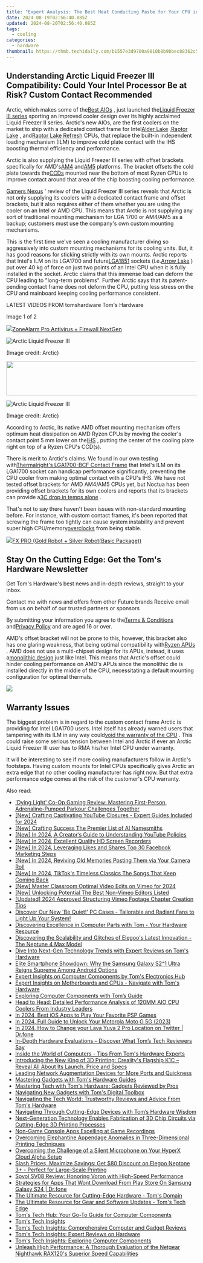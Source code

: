 ```yaml
---
title: "Expert Analysis: The Best Heat Conducting Paste for Your CPU in 202E – Results From Our Latest Comparative Study"
date: 2024-08-19T02:56:40.085Z
updated: 2024-08-20T02:56:40.085Z
tags:
  - cooling
categories:
  - hardware
thumbnail: https://thmb.techidaily.com/b1557e3d9700a9810b8b9bbec88362c53ba5a3f98f5f309c7652fc768db4746d.jpg
---
```


## Understanding Arctic Liquid Freezer III Compatibility: Could Your Intel Processor Be at Risk? Custom Contact Recommended

Arctic, which makes some of the[Best AIOs](https://www.tomshardware.com/best-picks/best-aio-coolers) , just launched the[Liquid Freezer III series](https://www.arctic.de/us/Liquid-Freezer-III-Series) sporting an improved cooler design over its highly acclaimed Liquid Freezer II series. Arctic's new AIOs, are the first coolers on the market to ship with a dedicated contact frame for Intel[Alder Lake](https://www.tomshardware.com/reviews/intel-core-i9-12900k-and-core-i5-12600k-review-retaking-the-gaming-crown) ,[Raptor Lake](https://www.tomshardware.com/reviews/intel-core-i9-13900k-i5-13600k-cpu-review) , and[Raptor Lake Refresh](https://www.tomshardware.com/news/intel-core-i9-14900k-cpu-review) CPUs, that replace the built-in independent loading mechanism (ILM) to improve cold plate contact with the IHS boosting thermal efficiency and performance.

 Arctic is also supplying the Liquid Freezer III series with offset brackets specifically for AMD's[AM4](https://www.tomshardware.com/best-picks/best-amd-b550-motherboards) and[AM5](https://www.tomshardware.com/features/x670-motherboard-overview) platforms. The bracket offsets the cold plate towards the[CCDs](https://www.tomshardware.com/news/amd-recycles-dual-chiplet-ryzen-7000-as-ryzen-5-7600x-cpus) mounted near the bottom of most Ryzen CPUs to improve contact around that area of the chip boosting cooling performance.

[Gamers Nexus](https://www.youtube.com/watch?v=zfffNRTOZCc) ' review of the Liquid Freezer III series reveals that Arctic is not only supplying its coolers with a dedicated contact frame and offset brackets, but it also requires either of them whether you are using the cooler on an Intel or AMD CPU. This means that Arctic is not supplying any sort of traditional mounting mechanism for LGA 1700 or AM4/AM5 as a backup; customers must use the company's own custom mounting mechanisms.

 This is the first time we've seen a cooling manufacturer diving so aggressively into custom mounting mechanisms for its cooling units. But, it has good reasons for sticking strictly with its own mounts. Arctic reports that Intel's ILM on its LGA1700 and future[LGA1851](https://www.tomshardware.com/news/intel-lga1851-socket-for-future-arrow-lake-cpus-detailed) sockets (i.e.[Arrow Lake](https://www.tomshardware.com/pc-components/cpus/intel-announces-arrow-lake-and-lunar-lake-will-arrive-in-2024-with-3-times-more-gpu-and-ai-acceleration-performance) ) put over 40 kg of force on just two points of an Intel CPU when it is fully installed in the socket. Arctic claims that this immense load can deform the CPU leading to "long-term problems". Further Arctic says that its patent-pending contact frame does not deform the CPU, putting less stress on the CPU and mainboard keeping cooling performance consistent.

 LATEST VIDEOS FROM tomshardware Tom's Hardware

 Image 1 of 2

<!-- affiliate ads begin -->
<a href="https://estore.zonealarm.com/order/checkout.php?PRODS=38658749&QTY=1&AFFILIATE=108875&CART=1"><img src="https://sc1.checkpoint.com/sc1/za/images/boxes/pa_500.png" border="0">ZoneAlarm Pro Antivirus + Firewall NextGen</a>
<!-- affiliate ads end -->
![Arctic Liquid Freezer III](https://vanilla.futurecdn.net/cyclingnews/media/img/missing-image.svg)

 (Image credit: Arctic)

<!-- affiliate ads begin -->
<a href="https://natural-cycles.sjv.io/c/5597632/2072200/17885" target="_top" id="2072200"><img src="//a.impactradius-go.com/display-ad/17885-2072200" border="0" alt="" width="728" height="90"/></a><img height="0" width="0" src="https://imp.pxf.io/i/5597632/2072200/17885" style="position:absolute;visibility:hidden;" border="0" />
<!-- affiliate ads end -->
![Arctic Liquid Freezer III](https://vanilla.futurecdn.net/cyclingnews/media/img/missing-image.svg)

 (Image credit: Arctic)

 According to Arctic, its native AMD offset mounting mechanism offers optimum heat dissipation on AMD Ryzen CPUs by moving the cooler's contact point 5 mm lower on the[IHS](https://www.tomshardware.com/reviews/integrated-heat-spreader-ihs-definition,5747.html) , putting the center of the cooling plate right on top of a Ryzen CPU's CCD(s).

 There is merit to Arctic's claims. We found in our own testing with[Thermalright's LGA1700-BCF Contact Frame](https://www.tomshardware.com/reviews/thermalright-lga1700-bcf-contact-frame) that Intel's ILM on its LGA1700 socket can handicap performance significantly, preventing the CPU cooler from making optimal contact with a CPU's IHS. We have not tested offset brackets for AMD AM4/AM5 CPUs yet, but Noctua has been providing offset brackets for its own coolers and reports that its brackets can provide a[3C drop in temps alone](https://www.tomshardware.com/news/noctuas-offset-mounting-bars-can-lower-am5-cpu-temps) .

 That's not to say there haven't been issues with non-standard mounting before. For instance, with custom contact frames, it's been reported that screwing the frame too tightly can cause system instability and prevent super high CPU/memory[overclocks](https://www.tomshardware.com/how-to/how-to-overclock-a-cpu) from being stable.

<!-- affiliate ads begin -->
<a href="https://secure.2checkout.com/order/checkout.php?PRODS=40085955&QTY=1&AFFILIATE=108875&CART=1"><img src="https://secure.avangate.com/images/merchant/f702defbc67edb455949f46babab0c18/products/2_logo9.png" border="0">FX PRO (Gold Robot + Silver Robot(Basic Package))</a>
<!-- affiliate ads end -->
## Stay On the Cutting Edge: Get the Tom's Hardware Newsletter

 Get Tom's Hardware's best news and in-depth reviews, straight to your inbox.

 Contact me with news and offers from other Future brands  Receive email from us on behalf of our trusted partners or sponsors

 By submitting your information you agree to the[Terms & Conditions](https://futureplc.com/terms-conditions/) and[Privacy Policy](https://futureplc.com/privacy-policy/) and are aged 16 or over.

 AMD's offset bracket will not be prone to this, however, this bracket also has one glaring weakness, that being optimal compatibility with[Ryzen APUs](https://www.tomshardware.com/pc-components/cpus/amd-launches-ryzen-8000g-phoenix-apus-brings-ai-to-the-desktop-pc-reveals-zen-4c-clocks-for-the-first-time) . AMD does not use a multi-chipset design for its APUs, instead, it uses a[monolithic design](https://www.tomshardware.com/news/amd-confirms-chiplet-designs-future-mobile-cpus) just like Intel. This means that Arctic's offset could hinder cooling performance on AMD's APUs since the monolithic die is installed directly in the middle of the CPU, necessitating a default mounting configuration for optimal thermals.

<!-- affiliate ads begin -->
<a href="https://secure.2checkout.com/order/checkout.php?PRODS=3546200&QTY=1&AFFILIATE=108875&CART=1"><img src="http://www.binteko.com/sites/default/files/banner01_468x60a.gif" border="0"></a>
<!-- affiliate ads end -->
## Warranty Issues

 The biggest problem is in regard to the custom contact frame Arctic is providing for Intel LGA1700 users. Intel itself has already warned users that tampering with its ILM in any way could[void the warranty of the CPU](https://www.tomshardware.com/news/intel-comments-on-alder-lakes-warping-and-bending-issues-mods-void-warranty) . This could raise some serious tension between Intel and Arctic if ever an Arctic Liquid Freezer III user has to RMA his/her Intel CPU under warranty.

 It will be interesting to see if more cooling manufacturers follow in Arctic's footsteps. Having custom mounts for Intel CPUs specifically gives Arctic an extra edge that no other cooling manufacturer has right now. But that extra performance edge comes at the risk of the customer's CPU warranty.


<ins class="adsbygoogle"
     style="display:block"
     data-ad-format="autorelaxed"
     data-ad-client="ca-pub-7571918770474297"
     data-ad-slot="1223367746"></ins>



<ins class="adsbygoogle"
     style="display:block"
     data-ad-client="ca-pub-7571918770474297"
     data-ad-slot="8358498916"
     data-ad-format="auto"
     data-full-width-responsive="true"></ins>

<span class="atpl-alsoreadstyle">Also read:</span>
<div><ul>
<li><a href="https://buynow-reviews.techidaily.com/1722676471430-dying-light-co-op-gaming-review-mastering-first-person-adrenaline-pumped-parkour-challenges-together/"><u>'Dying Light' Co-Op Gaming Review: Mastering First-Person, Adrenaline-Pumped Parkour Challenges Together</u></a></li>
<li><a href="https://facebook-record-videos.techidaily.com/new-crafting-captivating-youtube-closures-expert-guides-included-for-2024/"><u>[New] Crafting Captivating YouTube Closures - Expert Guides Included for 2024</u></a></li>
<li><a href="https://extra-information.techidaily.com/new-crafting-success-the-premier-list-of-ai-namesmiths/"><u>[New] Crafting Success  The Premier List of AI Namesmiths</u></a></li>
<li><a href="https://youtube-webster.techidaily.com/n-2024-a-creators-guide-to-understanding-youtube-policies/"><u>[New] In 2024, A Creator’s Guide to Understanding YouTube Policies</u></a></li>
<li><a href="https://video-capture.techidaily.com/new-in-2024-excellent-quality-hd-screen-recorders/"><u>[New] In 2024, Excellent Quality HD Screen Recorders</u></a></li>
<li><a href="https://facebook-video-recording.techidaily.com/new-in-2024-leveraging-likes-and-shares-top-30-facebook-marketing-steps/"><u>[New] In 2024, Leveraging Likes and Shares  Top 30 Facebook Marketing Steps</u></a></li>
<li><a href="https://snapchat-videos.techidaily.com/new-in-2024-reviving-old-memories-posting-them-via-your-camera-roll/"><u>[New] In 2024, Reviving Old Memories  Posting Them via Your Camera Roll</u></a></li>
<li><a href="https://tiktok-videos.techidaily.com/new-in-2024-tiktoks-timeless-classics-the-songs-that-keep-coming-back/"><u>[New] In 2024, TikTok's Timeless Classics  The Songs That Keep Coming Back</u></a></li>
<li><a href="https://vimeo-videos.techidaily.com/new-master-classroom-optimal-video-edits-on-vimeo-for-2024/"><u>[New] Master Classroom  Optimal Video Edits on Vimeo for 2024</u></a></li>
<li><a href="https://vimeo-videos.techidaily.com/new-unlocking-potential-the-best-non-vimeo-editors-listed/"><u>[New] Unlocking Potential  The Best Non-Vimeo Editors Listed</u></a></li>
<li><a href="https://vimeo-videos.techidaily.com/updated-2024-approved-structuring-vimeo-footage-chapter-creation-tips/"><u>[Updated] 2024 Approved  Structuring Vimeo Footage  Chapter Creation Tips</u></a></li>
<li><a href="https://hardware-tips.techidaily.com/discover-our-new-be-quiet-pc-cases-tailorable-and-radiant-fans-to-light-up-your-system/"><u>Discover Our New 'Be Quiet!' PC Cases - Tailorable and Radiant Fans to Light Up Your System!</u></a></li>
<li><a href="https://hardware-tips.techidaily.com/discovering-excellence-in-computer-parts-with-tom-your-hardware-resource/"><u>Discovering Excellence in Computer Parts with Tom - Your Hardware Resource</u></a></li>
<li><a href="https://hardware-tips.techidaily.com/discovering-the-scalability-and-glitches-of-elegoos-latest-innovation-the-neptune-4-max-model/"><u>Discovering the Scalability and Glitches of Elegoo's Latest Innovation - The Neptune 4 Max Model</u></a></li>
<li><a href="https://hardware-tips.techidaily.com/dive-into-next-gen-technology-trends-with-expert-reviews-on-toms-hardware/"><u>Dive Into Next-Gen Technology Trends with Expert Reviews on Tom's Hardware</u></a></li>
<li><a href="https://buynow-help.techidaily.com/elite-smartphone-showdown-why-the-samsung-galaxy-s21-ultra-reigns-supreme-among-android-options/"><u>Elite Smartphone Showdown: Why the Samsung Galaxy S2^1 Ultra Reigns Supreme Among Android Options</u></a></li>
<li><a href="https://hardware-tips.techidaily.com/expert-insights-on-computer-components-by-toms-electronics-hub/"><u>Expert Insights on Computer Components by Tom's Electronics Hub</u></a></li>
<li><a href="https://hardware-tips.techidaily.com/expert-insights-on-motherboards-and-cpus-navigate-with-toms-hardware/"><u>Expert Insights on Motherboards and CPUs - Navigate with Tom's Hardware</u></a></li>
<li><a href="https://hardware-tips.techidaily.com/exploring-computer-components-with-toms-guide/"><u>Exploring Computer Components with Tom’s Guide</u></a></li>
<li><a href="https://hardware-tips.techidaily.com/head-to-head-detailed-performance-analysis-of-120mm-aio-cpu-coolers-from-industry-leaders/"><u>Head to Head: Detailed Performance Analysis of 120MM AIO CPU Coolers From Industry Leaders</u></a></li>
<li><a href="https://video-screen-grab.techidaily.com/in-2024-best-ios-apps-to-play-your-favorite-psp-games/"><u>In 2024, Best iOS Apps to Play Your Favorite PSP Games</u></a></li>
<li><a href="https://android-unlock.techidaily.com/in-2024-full-guide-to-unlock-your-motorola-moto-g-5g-2023-by-drfone-android/"><u>In 2024, Full Guide to Unlock Your Motorola Moto G 5G (2023)</u></a></li>
<li><a href="https://location-social.techidaily.com/in-2024-how-to-change-your-lava-yuva-2-pro-location-on-twitter-drfone-by-drfone-virtual-android/"><u>In 2024, How to Change your Lava Yuva 2 Pro Location on Twitter | Dr.fone</u></a></li>
<li><a href="https://hardware-tips.techidaily.com/in-depth-hardware-evaluations-discover-what-toms-tech-reviewers-say/"><u>In-Depth Hardware Evaluations – Discover What Tom’s Tech Reviewers Say</u></a></li>
<li><a href="https://hardware-tips.techidaily.com/inside-the-world-of-computers-tips-from-toms-hardware-experts/"><u>Inside the World of Computers - Tips From Tom's Hardware Experts</u></a></li>
<li><a href="https://hardware-tips.techidaily.com/introducing-the-new-king-of-3d-printing-crealitys-flagship-k1c-reveal-all-about-its-launch-price-and-specs/"><u>Introducing the New King of 3D Printing: Creality's Flagship K1C – Reveal All About Its Launch, Price and Specs</u></a></li>
<li><a href="https://hardware-tips.techidaily.com/leading-network-augmentation-devices-for-more-ports-and-quickness/"><u>Leading Network Augmentation Devices for More Ports and Quickness</u></a></li>
<li><a href="https://hardware-tips.techidaily.com/mastering-gadgets-with-toms-hardware-guides/"><u>Mastering Gadgets with Tom's Hardware Guides</u></a></li>
<li><a href="https://hardware-tips.techidaily.com/mastering-tech-with-toms-hardware-gadgets-reviewed-by-pros/"><u>Mastering Tech with Tom's Hardware: Gadgets Reviewed by Pros</u></a></li>
<li><a href="https://hardware-tips.techidaily.com/navigating-new-gadgets-with-toms-digital-toolbox/"><u>Navigating New Gadgets with Tom's Digital Toolbox</u></a></li>
<li><a href="https://hardware-tips.techidaily.com/navigating-the-tech-world-trustworthy-reviews-and-advice-from-toms-hardware/"><u>Navigating the Tech World: Trustworthy Reviews and Advice From Tom's Hardware</u></a></li>
<li><a href="https://hardware-tips.techidaily.com/navigating-through-cutting-edge-devices-with-toms-hardware-wisdom/"><u>Navigating Through Cutting-Edge Devices with Tom’s Hardware Wisdom</u></a></li>
<li><a href="https://hardware-tips.techidaily.com/next-generation-technology-enables-fabrication-of-3d-chip-circuits-via-cutting-edge-3d-printing-processes/"><u>Next-Generation Technology Enables Fabrication of 3D Chip Circuits via Cutting-Edge 3D Printing Processes</u></a></li>
<li><a href="https://visual-screen-recording.techidaily.com/non-game-console-apps-excelling-at-game-recordings/"><u>Non-Game Console Apps Excelling at Game Recordings</u></a></li>
<li><a href="https://hardware-tips.techidaily.com/overcoming-elephantine-appendage-anomalies-in-three-dimensional-printing-techniques/"><u>Overcoming Elephantine Appendage Anomalies in Three-Dimensional Printing Techniques</u></a></li>
<li><a href="https://sound-issues.techidaily.com/overcoming-the-challenge-of-a-silent-microphone-on-your-hyperx-cloud-alpha-setup/"><u>Overcoming the Challenge of a Silent Microphone on Your HyperX Cloud Alpha Setup</u></a></li>
<li><a href="https://hardware-tips.techidaily.com/slash-prices-maximize-savings-get-80-discount-on-elegoo-neptone-3plus-perfect-for-large-scale-printing/"><u>Slash Prices, Maximize Savings: Get $80 Discount on Elegoo Neptone 3+ - Perfect for Large-Scale Printing</u></a></li>
<li><a href="https://hardware-tips.techidaily.com/sovol-sv08-review-honoring-voron-with-high-speed-performance/"><u>Sovol SV08 Review: Honoring Voron with High-Speed Performance</u></a></li>
<li><a href="https://fix-guide.techidaily.com/strategies-for-apps-that-wont-download-from-play-store-on-samsung-galaxy-s24-drfone-by-drfone-fix-android-problems-fix-android-problems/"><u>Strategies for Apps That Wont Download From Play Store On Samsung Galaxy S24 | Dr.fone</u></a></li>
<li><a href="https://hardware-tips.techidaily.com/the-ultimate-resource-for-cutting-edge-hardware-toms-domain/"><u>The Ultimate Resource for Cutting-Edge Hardware - Tom's Domain</u></a></li>
<li><a href="https://hardware-tips.techidaily.com/the-ultimate-resource-for-gear-and-software-updates-toms-tech-edge/"><u>The Ultimate Resource for Gear and Software Updates - Tom's Tech Edge</u></a></li>
<li><a href="https://hardware-tips.techidaily.com/toms-tech-hub-your-go-to-guide-for-computer-components/"><u>Tom's Tech Hub: Your Go-To Guide for Computer Components</u></a></li>
<li><a href="https://hardware-tips.techidaily.com/toms-tech-insights/"><u>Tom's Tech Insights</u></a></li>
<li><a href="https://hardware-tips.techidaily.com/toms-tech-insights-comprehensive-computer-and-gadget-reviews/"><u>Tom's Tech Insights: Comprehensive Computer and Gadget Reviews</u></a></li>
<li><a href="https://hardware-tips.techidaily.com/toms-tech-insights-expert-reviews-on-hardware/"><u>Tom's Tech Insights: Expert Reviews on Hardware</u></a></li>
<li><a href="https://hardware-tips.techidaily.com/toms-tech-insights-exploring-computer-components/"><u>Tom's Tech Insights: Exploring Computer Components</u></a></li>
<li><a href="https://buynow-tips.techidaily.com/unleash-high-performance-a-thorough-evaluation-of-the-netgear-nighthawk-rax120s-superior-speed-capabilities/"><u>Unleash High Performance: A Thorough Evaluation of the Netgear Nighthawk RAX120's Superior Speed Capabilities</u></a></li>
</ul></div>
